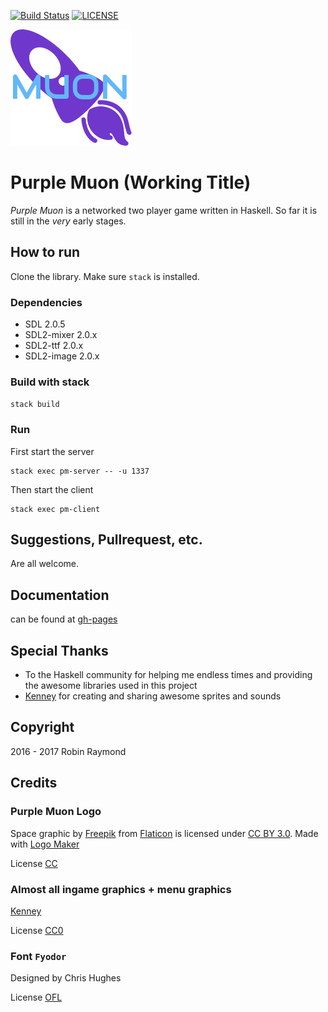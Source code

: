 [![Build Status](https://travis-ci.org/r-raymond/purple-muon.svg?branch=master)](https://travis-ci.org/r-raymond/purple-muon) [![LICENSE](https://img.shields.io/badge/LICENSE-GPL--3-brightgreen.svg)](https://www.gnu.org/licenses/gpl-3.0.en.html)


![Purple Muon Logo](https://github.com/r-raymond/purple-muon/blob/master/res/png/logo.png)

Purple Muon (Working Title)
==========================

_Purple Muon_ is a networked two player game written in Haskell. So far it is
still in the _very_ early stages.


How to run
----------

Clone the library. Make sure `stack` is installed.

### Dependencies
- SDL 2.0.5
- SDL2-mixer 2.0.x
- SDL2-ttf   2.0.x
- SDL2-image 2.0.x

### Build with stack
`stack build`

### Run
First start the server

```
stack exec pm-server -- -u 1337
```

Then start the client

```
stack exec pm-client
```


Suggestions, Pullrequest, etc.
-----------------------------
Are all welcome.


Documentation
-------------
can be found at [gh-pages](https://r-raymond.github.io/purple-muon)

Special Thanks
--------------

* To the Haskell community for helping me endless times and providing the
  awesome libraries used in this project
* [Kenney](kenney.nl) for creating and sharing awesome sprites and sounds

Copyright
---------
2016 - 2017 Robin Raymond

Credits
-------

### Purple Muon Logo

Space graphic by <a href="http://www.freepik.com/">Freepik</a> from <a href="http://www.flaticon.com/">Flaticon</a> is licensed under <a href="http://creativecommons.org/licenses/by/3.0/" title="Creative Commons BY 3.0">CC BY 3.0</a>. Made with <a href="http://logomakr.com" title="Logo Maker">Logo Maker</a>

License [CC](https://creativecommons.org/licenses/by/3.0/)

### Almost all ingame graphics + menu graphics

[Kenney](kenney.nl)

License [CC0](https://creativecommons.org/publicdomain/zero/1.0/)

### Font `Fyodor`

Designed by Chris Hughes

License [OFL](http://scripts.sil.org/cms/scripts/page.php?site_id=nrsi&id=OFL)
